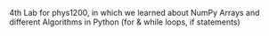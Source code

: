 4th Lab for phys1200, in which we learned about NumPy Arrays and different Algorithms in Python (for & while loops, if statements)

